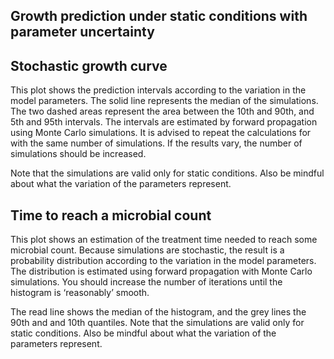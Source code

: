 Growth prediction under static conditions with parameter uncertainty
--------------------------------------------------------------------

Stochastic growth curve
-----------------------

This plot shows the prediction intervals according to the variation in
the model parameters. The solid line represents the median of the
simulations. The two dashed areas represent the area between the 10th
and 90th, and 5th and 95th intervals. The intervals are estimated by
forward propagation using Monte Carlo simulations. It is advised to
repeat the calculations for with the same number of simulations. If the
results vary, the number of simulations should be increased.

Note that the simulations are valid only for static conditions. Also be
mindful about what the variation of the parameters represent.

Time to reach a microbial count
-------------------------------

This plot shows an estimation of the treatment time needed to reach some
microbial count. Because simulations are stochastic, the result is a
probability distribution according to the variation in the model
parameters. The distribution is estimated using forward propagation with
Monte Carlo simulations. You should increase the number of iterations
until the histogram is ‘reasonably’ smooth.

The read line shows the median of the histogram, and the grey lines the
90th and and 10th quantiles. Note that the simulations are valid only
for static conditions. Also be mindful about what the variation of the
parameters represent.
